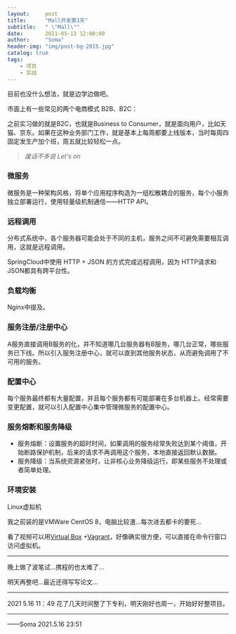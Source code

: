 ```yaml
---
layout:     post
title:      "Mall开发第1天"
subtitle:   " \"Mall\""
date:       2021-05-13 12:00:00
author:     "Soma"
header-img: "img/post-bg-2015.jpg"
catalog: true
tags:
    - 项目
    - 实战
---
```




目前也没什么想法，就是边学边做吧。

市面上有一些常见的两个电商模式 B2B、B2C：

之前实习做的就是B2C，也就是Business to Consumer，就是面向用户，比如天猫、京东。如果在这种业务部门工作，就是基本上每周都要上线版本，当时每周四固定发生产加个班，周五就比较轻松一点。

> *废话不多说 Let's on*

### 微服务

微服务是一种架构风格，将单个应用程序构造为一组松散耦合的服务，每个小服务独立部署运行，使用轻量级机制通信——HTTP API。

### 远程调用

分布式系统中，各个服务器可能会处于不同的主机，服务之间不可避免需要相互调用，这就是远程调用。

SpringCloud中使用 HTTP + JSON 的方式完成远程调用，因为 HTTP请求和JSON都具有跨平台性。

### 负载均衡

Nginx中提及。

### 服务注册/注册中心

A服务直接调用B服务的化，并不知道哪几台服务器有B服务，哪几台正常，哪些服务已下线。所以引入服务注册中心，就可以直到其他服务状态，从而避免调用了不可用的服务。

### 配置中心

每个服务最终都有大量配置，并且每个服务都有可能部署在多台机器上。经常需要变更配置，就可以引入配置中心集中管理微服务的配置中心。

### 服务熔断和服务降级

- 服务熔断：设置服务的超时时间，如果调用的服务经常失败达到某个阈值，开始断路保护机制，后来的请求不再调用这个服务，本地直接返回默认数据。
- 服务降级：当系统资源紧张时，让非核心业务降级运行，即某些服务不处理或者简单处理。

### 环境安装

Linux虚拟机

我之前装的是VMWare CentOS 8，电脑比较渣...每次进去都卡的要死...

看了视频可以用[Virtual Box](https://www.virtualbox.org/) +[Vagrant](https://www.vagrantup.com/)，好像确实很方便，可以直接在命令行窗口访问虚拟机。

-----------

晚上做了波笔试...携程的也太难了...

明天再整吧...最近还得写写论文...

-------------

2021 5.16 11：49 花了几天时间整了下专利，明天刚好也周一，开始好好整项目。

------------

——Soma 2021.5.16 23:51

